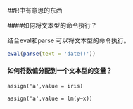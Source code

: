

##R中有意思的东西

####如何将文本型的命令执行？

结合eval和parse 可以将文本型的命令执行。

```r
eval(parse(text = 'date()'))
```

#### 如何将数值分配到一个文本型的变量？

```
assign('a',value = iris)

assign('a',value = lm(y~x))
 
```
